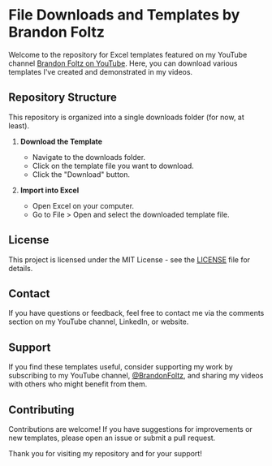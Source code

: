 # File Downloads and Templates by Brandon Foltz

Welcome to the repository for Excel templates featured on my YouTube channel [Brandon Foltz on YouTube](https://www.youtube.com/@BrandonFoltz). Here, you can download various templates I've created and demonstrated in my videos.

## Repository Structure

This repository is organized into a single downloads folder (for now, at least).

1. **Download the Template**
   - Navigate to the downloads folder.
   - Click on the template file you want to download.
   - Click the "Download" button.

2. **Import into Excel**
   - Open Excel on your computer.
   - Go to File > Open and select the downloaded template file.

## License

This project is licensed under the MIT License - see the [LICENSE](LICENSE) file for details.

## Contact

If you have questions or feedback, feel free to contact me via the comments section on my YouTube channel, LinkedIn, or website.

## Support

If you find these templates useful, consider supporting my work by subscribing to my YouTube channel, [@BrandonFoltz](https://www.youtube.com/@BrandonFoltz), and sharing my videos with others who might benefit from them.

## Contributing

Contributions are welcome! If you have suggestions for improvements or new templates, please open an issue or submit a pull request.

Thank you for visiting my repository and for your support!
